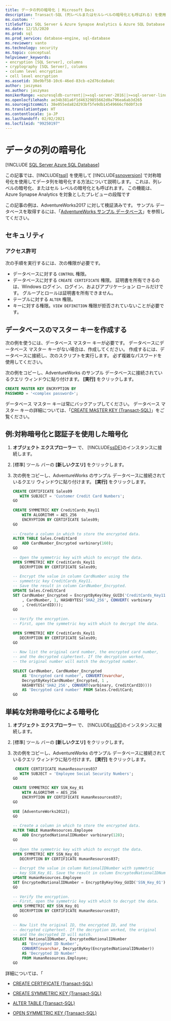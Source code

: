 ```yaml
---
title: データの列の暗号化 | Microsoft Docs
description: Transact-SQL (列レベルまたはセルレベルの暗号化とも呼ばれる) を使用して、SQL Server で対称暗号化を使ってデータ列を暗号化する方法について説明します。
ms.custom: ''
titleSuffix: SQL Server & Azure Synapse Analytics & Azure SQL Database & SQL Managed Instance
ms.date: 12/15/2020
ms.prod: sql
ms.prod_service: database-engine, sql-database
ms.reviewer: vanto
ms.technology: security
ms.topic: conceptual
helpviewer_keywords:
- encryption [SQL Server], columns
- cryptography [SQL Server], columns
- column level encryption
- cell level encryption
ms.assetid: 38e9bf58-10c6-46ed-83cb-e2d76cda0adc
author: jaszymas
ms.author: jaszymas
monikerRange: =azuresqldb-current||>=sql-server-2016||>=sql-server-linux-2017||=azuresqldb-mi-current||=azure-sqldw-latest
ms.openlocfilehash: ae34b381a6f1d46329855662d0a796ea6ab3d265
ms.sourcegitcommit: 38e055eda82d293bf5fe9db14549666cf0d0f3c0
ms.translationtype: HT
ms.contentlocale: ja-JP
ms.lasthandoff: 02/02/2021
ms.locfileid: "99250197"
---
```

# <a name="encrypt-a-column-of-data"></a>データの列の暗号化

[!INCLUDE [SQL Server Azure SQL Database](../../../includes/applies-to-version/sql-asdb-asdbmi-asa.md)]  

この記事では、[!INCLUDE[tsql](../../../includes/tsql-md.md)] を使用して [!INCLUDE[ssnoversion](../../../includes/ssnoversion-md.md)] で対称暗号化を使用してデータ列を暗号化する方法について説明します。 これは、列レベルの暗号化、またはセル レベルの暗号化とも呼ばれます。 この機能は、Azure Synapse Analytics を対象としたプレビューの段階です

この記事の例は、AdventureWorks2017 に対して検証済みです。 サンプル データベースを取得するには、「[AdventureWorks サンプル データベース](../../../samples/adventureworks-install-configure.md)」を参照してください。

## <a name="security"></a>セキュリティ  
  
### <a name="permissions"></a>アクセス許可  

次の手順を実行するには、次の権限が必要です。  
  
- データベースに対する `CONTROL` 権限。  
- データベースに対する `CREATE CERTIFICATE` 権限。 証明書を所有できるのは、Windows ログイン、ログイン、およびアプリケーション ロールだけです。 グループとロールは証明書を所有できません。  
- テーブルに対する `ALTER` 権限。  
- キーに対する権限。`VIEW DEFINITION` 権限が拒否されていないことが必要です。  
  
## <a name="create-database-master-key"></a>データベースのマスター キーを作成する  

次の例を使うには、データベース マスター キーが必要です。 データベースにデータベース マスター キーがない場合は、作成してください。 作成するには、データベースに接続し、次のスクリプトを実行します。 必ず複雑なパスワードを使用してください。

次の例をコピーし、AdventureWorks のサンプル データベースに接続されているクエリ ウィンドウに貼り付けます。 **[実行]** をクリックします。  

```sql  
CREATE MASTER KEY ENCRYPTION BY   
PASSWORD = '<complex password>';  
```  

データベース マスター キーは常にバックアップしてください。 データベース マスター キーの詳細については、「[CREATE MASTER KEY &#40;Transact-SQL&#41;](../../../t-sql/statements/create-master-key-transact-sql.md)」をご覧ください。

## <a name="example-encrypt-with-symmetric-encryption-and-authenticator"></a>例:対称暗号化と認証子を使用した暗号化
  
1. **オブジェクト エクスプローラー** で、 [!INCLUDE[ssDE](../../../includes/ssde-md.md)]のインスタンスに接続します。  
  
2. [標準] ツール バーの **[新しいクエリ]** をクリックします。  
  
3. 次の例をコピーし、AdventureWorks のサンプル データベースに接続されているクエリ ウィンドウに貼り付けます。 **[実行]** をクリックします。

    ```sql
    CREATE CERTIFICATE Sales09  
       WITH SUBJECT = 'Customer Credit Card Numbers';  
    GO  
  
    CREATE SYMMETRIC KEY CreditCards_Key11  
        WITH ALGORITHM = AES_256  
        ENCRYPTION BY CERTIFICATE Sales09;  
    GO  
  
    -- Create a column in which to store the encrypted data.  
    ALTER TABLE Sales.CreditCard   
        ADD CardNumber_Encrypted varbinary(160);   
    GO  
  
    -- Open the symmetric key with which to encrypt the data.  
    OPEN SYMMETRIC KEY CreditCards_Key11  
       DECRYPTION BY CERTIFICATE Sales09;  
  
    -- Encrypt the value in column CardNumber using the  
    -- symmetric key CreditCards_Key11.  
    -- Save the result in column CardNumber_Encrypted.    
    UPDATE Sales.CreditCard  
    SET CardNumber_Encrypted = EncryptByKey(Key_GUID('CreditCards_Key11')  
        , CardNumber, 1, HASHBYTES('SHA2_256', CONVERT( varbinary  
        , CreditCardID)));  
    GO  
  
    -- Verify the encryption.  
    -- First, open the symmetric key with which to decrypt the data.  
  
    OPEN SYMMETRIC KEY CreditCards_Key11  
       DECRYPTION BY CERTIFICATE Sales09;  
    GO  
  
    -- Now list the original card number, the encrypted card number,  
    -- and the decrypted ciphertext. If the decryption worked,  
    -- the original number will match the decrypted number.  
  
    SELECT CardNumber, CardNumber_Encrypted   
        AS 'Encrypted card number', CONVERT(nvarchar,  
        DecryptByKey(CardNumber_Encrypted, 1 ,   
        HASHBYTES('SHA2_256', CONVERT(varbinary, CreditCardID))))  
        AS 'Decrypted card number' FROM Sales.CreditCard;  
    GO  
    ```  
  
## <a name="encrypt-with-simple-symmetric-encryption"></a>単純な対称暗号化による暗号化  

1. **オブジェクト エクスプローラー** で、 [!INCLUDE[ssDE](../../../includes/ssde-md.md)]のインスタンスに接続します。  
  
2. [標準] ツール バーの **[新しいクエリ]** をクリックします。  
  
3. 次の例をコピーし、AdventureWorks のサンプル データベースに接続されているクエリ ウィンドウに貼り付けます。 **[実行]** をクリックします。  
  
    ```sql
     CREATE CERTIFICATE HumanResources037  
       WITH SUBJECT = 'Employee Social Security Numbers';  
    GO  
  
    CREATE SYMMETRIC KEY SSN_Key_01  
        WITH ALGORITHM = AES_256  
        ENCRYPTION BY CERTIFICATE HumanResources037;  
    GO  
  
    USE [AdventureWorks2012];  
    GO  
  
    -- Create a column in which to store the encrypted data.  
    ALTER TABLE HumanResources.Employee  
        ADD EncryptedNationalIDNumber varbinary(128);   
    GO  
  
    -- Open the symmetric key with which to encrypt the data.  
    OPEN SYMMETRIC KEY SSN_Key_01  
       DECRYPTION BY CERTIFICATE HumanResources037;  
  
    -- Encrypt the value in column NationalIDNumber with symmetric   
    -- key SSN_Key_01. Save the result in column EncryptedNationalIDNumber.  
    UPDATE HumanResources.Employee  
    SET EncryptedNationalIDNumber = EncryptByKey(Key_GUID('SSN_Key_01'), NationalIDNumber);  
    GO  
  
    -- Verify the encryption.  
    -- First, open the symmetric key with which to decrypt the data.  
    OPEN SYMMETRIC KEY SSN_Key_01  
       DECRYPTION BY CERTIFICATE HumanResources037;  
    GO  
  
    -- Now list the original ID, the encrypted ID, and the   
    -- decrypted ciphertext. If the decryption worked, the original  
    -- and the decrypted ID will match.  
    SELECT NationalIDNumber, EncryptedNationalIDNumber   
        AS 'Encrypted ID Number',  
        CONVERT(nvarchar, DecryptByKey(EncryptedNationalIDNumber))   
        AS 'Decrypted ID Number'  
        FROM HumanResources.Employee;  
    GO  
    ```  
  
 詳細については、「  
  
-   [CREATE CERTIFICATE &#40;Transact-SQL&#41;](../../../t-sql/statements/create-certificate-transact-sql.md)  
  
-   [CREATE SYMMETRIC KEY &#40;Transact-SQL&#41;](../../../t-sql/statements/create-symmetric-key-transact-sql.md)  
  
-   [ALTER TABLE &#40;Transact-SQL&#41;](../../../t-sql/statements/alter-table-transact-sql.md)  
  
-   [OPEN SYMMETRIC KEY &#40;Transact-SQL&#41;](../../../t-sql/statements/open-symmetric-key-transact-sql.md)  
